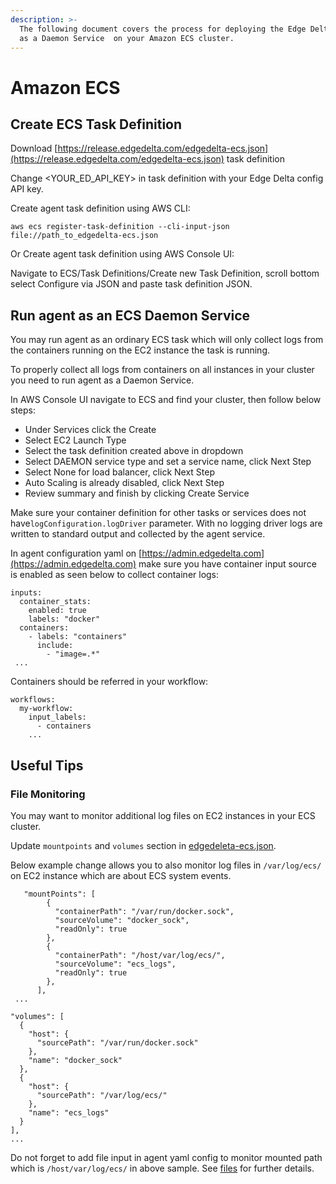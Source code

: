 ```yaml
---
description: >-
  The following document covers the process for deploying the Edge Delta agent
  as a Daemon Service  on your Amazon ECS cluster.
---
```


# Amazon ECS

## Create ECS Task Definition

Download [https://release.edgedelta.com/edgedelta-ecs.json](https://release.edgedelta.com/edgedelta-ecs.json) task definition

Change &lt;YOUR\_ED\_API\_KEY&gt; in task definition with your Edge Delta config API key.

Create agent task definition using AWS CLI:

```text
aws ecs register-task-definition --cli-input-json file://path_to_edgedelta-ecs.json
```

Or Create agent task definition using AWS Console UI:

Navigate to ECS/Task Definitions/Create new Task Definition, scroll bottom select Configure via JSON and paste task definition JSON.

## Run agent as an ECS Daemon Service

You may run agent as an ordinary ECS task which will only collect logs from the containers running on the EC2 instance the task is running.

To properly collect all logs from containers on all instances in your cluster you need to run agent as a Daemon Service.

In AWS Console UI navigate to ECS and find your cluster, then follow below steps:

* Under Services click the Create
* Select EC2 Launch Type 
* Select the task definition created above in dropdown
* Select DAEMON service type and set a service name, click Next Step
* Select None for load balancer, click Next Step
* Auto Scaling is already disabled, click Next Step
* Review summary and finish by clicking Create Service

Make sure your container definition for other tasks or services does not have`logConfiguration.logDriver` parameter. With no logging driver logs are written to standard output and collected by the agent service.

In agent configuration yaml on [https://admin.edgedelta.com](https://admin.edgedelta.com) make sure you have container input source is enabled as seen below to collect container logs:

```text
inputs:
  container_stats:
    enabled: true
    labels: "docker"
  containers:
    - labels: "containers"
      include:
        - "image=.*"
 ...
```

Containers should be referred in your workflow:

```text
workflows:
  my-workflow:
    input_labels:
      - containers
    ...
```

## Useful Tips

### File Monitoring

You may want to monitor additional log files on EC2 instances in your ECS cluster.

Update `mountpoints` and `volumes` section in [edgedeleta-ecs.json](https://release.edgedelta.com/edgedelta-ecs.json).

Below example change allows you to also monitor log files in `/var/log/ecs/` on EC2 instance which are about ECS system events.

```text
   "mountPoints": [
        {
          "containerPath": "/var/run/docker.sock",
          "sourceVolume": "docker_sock",
          "readOnly": true
        },
        {
          "containerPath": "/host/var/log/ecs/",
          "sourceVolume": "ecs_logs",
          "readOnly": true
        },
      ],
 ...

"volumes": [
  {
    "host": {
      "sourcePath": "/var/run/docker.sock"
    },
    "name": "docker_sock"
  },
  {
    "host": {
      "sourcePath": "/var/log/ecs/"
    },
    "name": "ecs_logs"
  }
],
...
```

Do not forget to add file input in agent yaml config to monitor mounted path which is `/host/var/log/ecs/` in above sample. See [files](../configuration/inputs.md#files) for further details.

